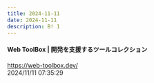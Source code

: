 ```yaml
---
title: 2024-11-11
date: 2024-11-11
description: B! 1
---
```


#### Web ToolBox | 開発を支援するツールコレクション
https://web-toolbox.dev/<br>
2024/11/11 07:35:29<br>



